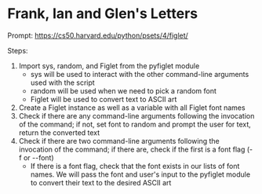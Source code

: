 # Frank, Ian and Glen's Letters

Prompt:
https://cs50.harvard.edu/python/psets/4/figlet/

Steps:
1) Import sys, random, and Figlet from the pyfiglet module 
    - sys will be used to interact with the other command-line arguments used with the script
    - random will be used when we need to pick a random font
    - Figlet will be used to convert text to ASCII art
2) Create a Figlet instance as well as a variable with all Figlet font names
3) Check if there are any command-line arguments following the invocation of the command; if not, set font to random and prompt the user for text, return the converted text
4) Check if there are two command-line arguments following the invocation of the command; if there are, check if the first is a font flag (-f or --font)
    - If there is a font flag, check that the font exists in our lists of font names. We will pass the font and user's input to the pyfiglet module to convert their text to the desired ASCII art
